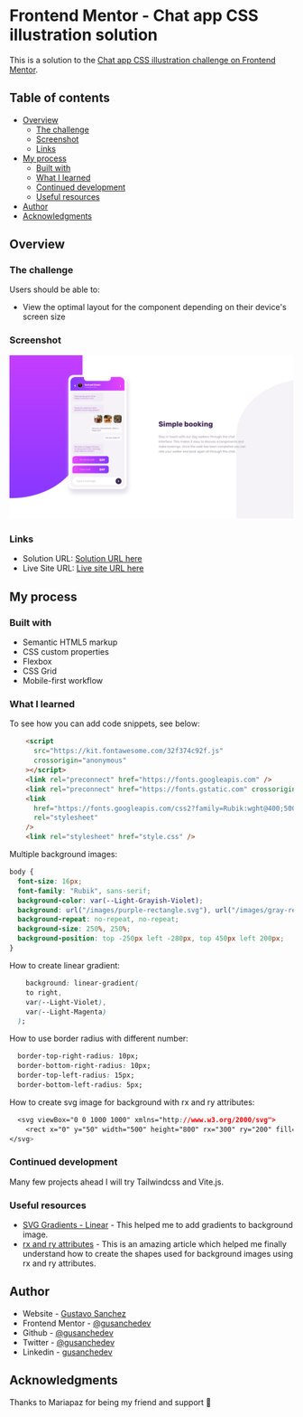 # Frontend Mentor - Chat app CSS illustration solution

This is a solution to the [Chat app CSS illustration challenge on Frontend Mentor](https://www.frontendmentor.io/challenges/chat-app-css-illustration-O5auMkFqY).

## Table of contents

- [Overview](#overview)
  - [The challenge](#the-challenge)
  - [Screenshot](#screenshot)
  - [Links](#links)
- [My process](#my-process)
  - [Built with](#built-with)
  - [What I learned](#what-i-learned)
  - [Continued development](#continued-development)
  - [Useful resources](#useful-resources)
- [Author](#author)
- [Acknowledgments](#acknowledgments)

## Overview

### The challenge

Users should be able to:

- View the optimal layout for the component depending on their device's screen size

### Screenshot

![](design/ScreenshotDesktop.png)

### Links

- Solution URL: [Solution URL here](https://www.frontendmentor.io/solutions/chat-app-css-illustration-solution-r27o0Gru6)
- Live Site URL: [Live site URL here](https://prj-07-chat-app-css-illustration.vercel.app/)

## My process

### Built with

- Semantic HTML5 markup
- CSS custom properties
- Flexbox
- CSS Grid
- Mobile-first workflow

### What I learned

To see how you can add code snippets, see below:

```html
    <script
      src="https://kit.fontawesome.com/32f374c92f.js"
      crossorigin="anonymous"
    ></script>
    <link rel="preconnect" href="https://fonts.googleapis.com" />
    <link rel="preconnect" href="https://fonts.gstatic.com" crossorigin />
    <link
      href="https://fonts.googleapis.com/css2?family=Rubik:wght@400;500;700&display=swap"
      rel="stylesheet"
    />
    <link rel="stylesheet" href="style.css" />
```
Multiple background images:
```css
body {
  font-size: 16px;
  font-family: "Rubik", sans-serif;
  background-color: var(--Light-Grayish-Violet);
  background: url("/images/purple-rectangle.svg"), url("/images/gray-rect.svg");
  background-repeat: no-repeat, no-repeat;
  background-size: 250%, 250%;
  background-position: top -250px left -280px, top 450px left 200px;
}
```
How to create linear gradient:
```css
    background: linear-gradient(
    to right,
    var(--Light-Violet),
    var(--Light-Magenta)
  );
```
How to use border radius with different number:
```css
  border-top-right-radius: 10px;
  border-bottom-right-radius: 10px;
  border-top-left-radius: 15px;
  border-bottom-left-radius: 5px;
```
How to create svg image for background with rx and ry attributes:
```css
  <svg viewBox="0 0 1000 1000" xmlns="http://www.w3.org/2000/svg">
    <rect x="0" y="50" width="500" height="800" rx="300" ry="200" fill="hsl(270, 20%, 96%)"/>
</svg>
```
### Continued development

Many few projects ahead I will try Tailwindcss and Vite.js.

### Useful resources

- [SVG Gradients - Linear](https://www.w3schools.com/graphics/svg_grad_linear.asp) - This helped me to add gradients to background image.
- [rx and ry attributes](https://developer.mozilla.org/en-US/docs/Web/SVG/Attribute/rx) - This is an amazing article which helped me finally understand how to create the shapes used for background images using rx and ry attributes.

## Author

- Website - [Gustavo Sanchez](https://www.gusanche.dev)
- Frontend Mentor - [@gusanchedev](https://www.frontendmentor.io/profile/gusanchedev)
- Github - [@gusanchedev](https://www.github.com/gusanchedev)
- Twitter - [@gusanchedev](https://www.twitter.com/gusanchedev)
- Linkedin - [gusanchedev](https://www.linkedin.com/in/gusanchedev/)

## Acknowledgments

Thanks to Mariapaz for being my friend and support 💙
